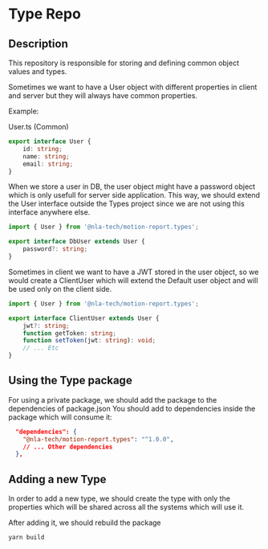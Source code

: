 # Type Repo

## Description

This repository is responsible for storing and defining common object values and types.

Sometimes we want to have a User object with different properties in client and server but they will always have common properties.

Example: 

User.ts (Common)

```typescript
export interface User {
    id: string;
    name: string;
    email: string;
}
```

When we store a user in DB, the user object might have a password object which is only usefull for server side application. This way, we should extend the User interface outside the Types project since we are not using this interface anywhere else.

```typescript 
import { User } from '@nla-tech/motion-report.types';

export interface DbUser extends User {
    password?: string;
}
```


Sometimes in client we want to have a JWT stored in the user object, so we would create a ClientUser which will extend the Default user object and will be used only on the client side.

```typescript
import { User } from '@nla-tech/motion-report.types';

export interface ClientUser extends User {
    jwt?: string;
    function getToken: string;
    function setToken(jwt: string): void;
    // ... Etc
}
````

## Using the Type package

For using a private package, we should add the package to the dependencies of package.json
You should add to dependencies inside the package which will consume it:

```json
  "dependencies": {
    "@nla-tech/motion-report.types": "^1.0.0",
    // ... Other dependencies
  },
```


## Adding a new Type

In order to add a new type, we should create the type with only the properties which will be shared across all the systems which will use it.

After adding it, we should rebuild the package

```shell
yarn build
```
